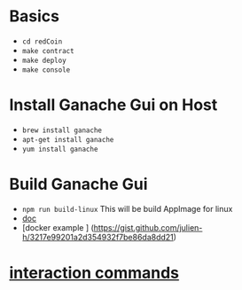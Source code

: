 
# Basics
- `cd redCoin`
- `make contract`
- `make deploy`
- `make console`
# Install Ganache Gui on Host
- `brew install ganache`
- `apt-get install ganache`
- `yum install ganache`
# Build Ganache Gui
- `npm run build-linux` This will be build AppImage for linux
- [doc](https://github.com/trufflesuite/ganache-ui)
- [docker example ] 
(https://gist.github.com/julien-h/3217e99201a2d354932f7be86da8dd21)
# [interaction commands](https://www.trufflesuite.com/docs/truffle/quickstart#interacting-with-the-contract)
